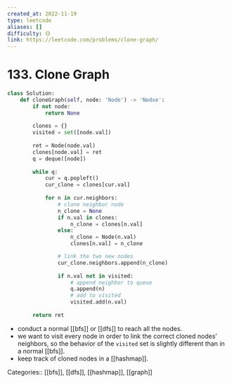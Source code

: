 ```yaml
---
created_at: 2022-11-19
type: leetcode
aliases: []
difficulty: 🟡
link: https://leetcode.com/problems/clone-graph/
---
```


# 133. Clone Graph

```python
class Solution:
    def cloneGraph(self, node: 'Node') -> 'Nodxe':
        if not node:
            return None
        
        clones = {}
        visited = set([node.val])
        
        ret = Node(node.val)
        clones[node.val] = ret
        q = deque([node])
         
        while q:
            cur = q.popleft()
            cur_clone = clones[cur.val]
            
            for n in cur.neighbors:
                # clone neighbor node
                n_clone = None
                if n.val in clones:
                    n_clone = clones[n.val]
                else:
                    n_clone = Node(n.val)
                    clones[n.val] = n_clone

                # link the two new nodes
                cur_clone.neighbors.append(n_clone)
                
                if n.val not in visited:
                    # append neighbor to queue
                    q.append(n)
                    # add to visited
                    visited.add(n.val)
        
        return ret
```

- conduct a normal [[bfs]] or [[dfs]] to reach all the nodes.
- we want to visit every node in order to link the correct cloned nodes’ neighbors, so the behavior of the `visited` set is slightly different than in a normal [[bfs]].
- keep track of cloned nodes in a [[hashmap]].

Categories:: [[bfs]], [[dfs]], [[hashmap]], [[graph]]
